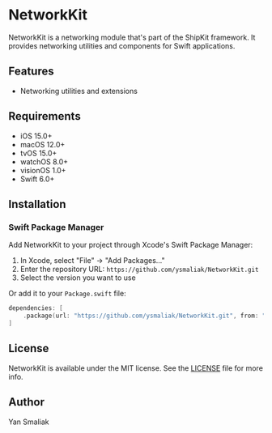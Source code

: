 # NetworkKit

NetworkKit is a networking module that's part of the ShipKit framework. It provides networking utilities and components for Swift applications.

## Features

- Networking utilities and extensions

## Requirements

- iOS 15.0+
- macOS 12.0+
- tvOS 15.0+
- watchOS 8.0+
- visionOS 1.0+
- Swift 6.0+

## Installation

### Swift Package Manager

Add NetworkKit to your project through Xcode's Swift Package Manager:

1. In Xcode, select "File" → "Add Packages..."
2. Enter the repository URL: `https://github.com/ysmaliak/NetworkKit.git`
3. Select the version you want to use

Or add it to your `Package.swift` file:
```swift
dependencies: [
    .package(url: "https://github.com/ysmaliak/NetworkKit.git", from: "1.1.0")
]
```

## License

NetworkKit is available under the MIT license. See the [LICENSE](LICENSE) file for more info.

## Author

Yan Smaliak
